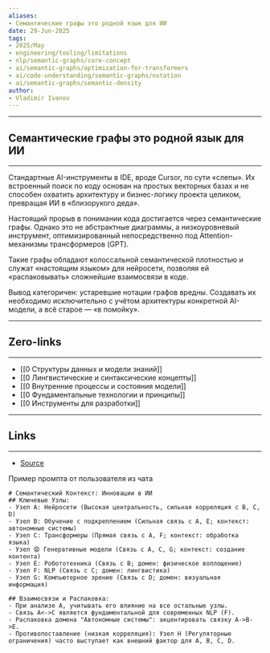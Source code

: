 ```yaml
---
aliases: 
- Семантические графы это родной язык для ИИ 
date: 29-Jun-2025
tags:
- 2025/May
- engineering/tooling/limitations
- nlp/semantic-graphs/core-concept
- ai/semantic-graphs/optimization-for-transformers
- ai/code-understanding/semantic-graphs/notation
- ai/semantic-graphs/semantic-density
author:
- Vladimir Ivanov
---
```

-----
##  Семантические графы это родной язык для ИИ 
-----
Стандартные AI-инструменты в IDE, вроде Cursor, по сути «слепы». Их встроенный поиск по коду основан на простых векторных базах и не способен охватить архитектуру и бизнес-логику проекта целиком, превращая ИИ в «близорукого деда».

Настоящий прорыв в понимании кода достигается через семантические графы. Однако это не абстрактные диаграммы, а низкоуровневый инструмент, оптимизированный непосредственно под Attention-механизмы трансформеров (GPT). 

Такие графы обладают колоссальной семантической плотностью и служат «настоящим языком» для нейросети, позволяя ей «распаковывать» сложнейшие взаимосвязи в коде.

Вывод категоричен: устаревшие нотации графов вредны. Создавать их необходимо исключительно с учётом архитектуры конкретной AI-модели, а всё старое — «в помойку».

---
## Zero-links
---
- [[0 Структуры данных и модели знаний]]
- [[0 Лингвистические и синтаксические концепты]]
- [[0 Внутренние процессы и состояния модели]]
- [[0 Фундаментальные технологии и принципы]]
- [[0 Инструменты для разработки]]

---
## Links
---
- [Source](https://t.me/turboproject/1665)


Пример промпта от пользователя из чата
```
# Семантический Контекст: Инновации в ИИ
## Ключевые Узлы:
- Узел A: Нейросети (Высокая центральность, сильная корреляция с B, C, D)
- Узел B: Обучение с подкреплением (Сильная связь с A, E; контекст: автономные системы)
- Узел C: Трансформеры (Прямая связь с A, F; контекст: обработка языка)
- Узел 😧 Генеративные модели (Связь с A, C, G; контекст: создание контента)
- Узел E: Робототехника (Связь с B; домен: физическое воплощение)
- Узел F: NLP (Связь с C; домен: лингвистика)
- Узел G: Компьютерное зрение (Связь с D; домен: визуальная информация)

## Взаимосвязи и Распаковка:
- При анализе A, учитывать его влияние на все остальные узлы.
- Связь A<->C является фундаментальной для современных NLP (F).
- Распаковка домена "Автономные системы": акцентировать связку A->B->E.
- Противопоставление (низкая корреляция): Узел H (Регуляторные ограничения) часто выступает как внешний фактор для A, B, C, D.
```